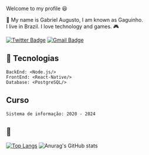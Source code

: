 Welcome to my profile 😆 

 📣 My name is Gabriel Augusto, I am known as Gaguinho.  
I live in Brazil. I love technology and games. 🎮 

[![Twitter Badge](https://img.shields.io/badge/-@gxguinho-4c2882?style=flat-square&labelColor=4c2882&logo=twitter&logoColor=white&link=https://twitter.com/Gxguinho)](https://twitter.com/Gxguinho)
[![Gmail Badge](https://img.shields.io/badge/-Gmail-4c2882?style=flat-square&labelColor=4c2882&logo=gmail&logoColor=white&link=mailto:gabrielapl@unipam.edu.br)](mailto:gabrielapl@unipam.edu.br)

## 🚀 Tecnologias
    BackEnd: <Node.js/>
    FrontEnd: <React-Native/>
    Database: <PostgreSQL/>
## Curso
    Sistema de informação: 2020 - 2024
    
## 🧐
[![Top Langs](https://github-readme-stats.vercel.app/api/top-langs/?username=gabrielapl&layout=compact)](https://github.com/anuraghazra/github-readme-stats)
![Anurag's GitHub stats](https://github-readme-stats.vercel.app/api?username=gabrielapl&show_icons=true&theme=radical)
